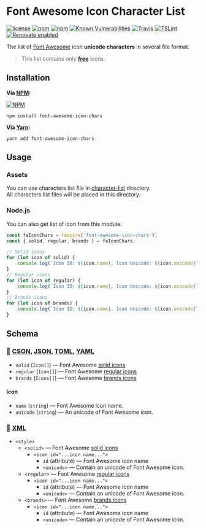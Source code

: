 # Font Awesome Icon Character List
[![license](https://img.shields.io/github/license/gluons/Font-Awesome-Icon-Chars.svg?style=flat-square)](./LICENSE)
[![npm](https://img.shields.io/npm/v/font-awesome-icon-chars.svg?style=flat-square)](https://www.npmjs.com/package/font-awesome-icon-chars)
[![npm](https://img.shields.io/npm/dt/font-awesome-icon-chars.svg?style=flat-square)](https://www.npmjs.com/package/font-awesome-icon-chars)
[![Known Vulnerabilities](https://snyk.io/test/github/gluons/font-awesome-icon-chars/badge.svg?style=flat-square)](https://snyk.io/test/github/gluons/font-awesome-icon-chars)
[![Travis](https://img.shields.io/travis/gluons/Font-Awesome-Icon-Chars.svg?style=flat-square)](https://travis-ci.org/gluons/Font-Awesome-Icon-Chars)
[![TSLint](https://img.shields.io/badge/TSLint-gluons-15757B.svg?style=flat-square)](https://github.com/gluons/tslint-config-gluons)
[![Renovate enabled](https://img.shields.io/badge/renovate-enabled-brightgreen.svg?style=flat-square)](https://renovateapp.com/)

The list of [Font Awesome](https://fontawesome.com/) icon **unicode characters** in several file format.

> This list contains only [**free**](https://fontawesome.com/icons?d=gallery&m=free) icons.

## Installation

**Via [NPM](https://www.npmjs.com/):**

[![NPM](https://nodei.co/npm/font-awesome-icon-chars.png?downloads=true&downloadRank=true&stars=true)](https://www.npmjs.com/package/font-awesome-icon-chars)

```
npm install font-awesome-icon-chars
```

**Via [Yarn](https://yarnpkg.com/):**

```
yarn add font-awesome-icon-chars
```

## Usage

### Assets

You can use characters list file in [character-list](./character-list) directory.  
All characters list files will be placed in this directory.

### Node.js

You can also get list of icon from this module.

```javascript
const faIconChars = require('font-awesome-icon-chars');
const { solid, regular, brands } = faIconChars;

// Solid icons
for (let icon of solid) {
	console.log(`Icon ID: ${icon.name}, Icon Unicode: ${icon.unicode}`);
}
// Regular icons
for (let icon of regular) {
	console.log(`Icon ID: ${icon.name}, Icon Unicode: ${icon.unicode}`);
}
// Brands icons
for (let icon of brands) {
	console.log(`Icon ID: ${icon.name}, Icon Unicode: ${icon.unicode}`);
}
```

## Schema

### 📜 [CSON](https://github.com/bevry/cson), [JSON](https://www.json.org/), [TOML](https://github.com/toml-lang/toml), [YAML](http://yaml.org/)

- `solid` (`Icon[]`) — Font Awesome [solid icons](https://fontawesome.com/icons?d=gallery&s=solid&m=free)
- `regular` (`Icon[]`) — Font Awesome [regular icons](https://fontawesome.com/icons?d=gallery&s=regular&m=free)
- `brands` (`Icons[]`) — Font Awesome [brands icons](https://fontawesome.com/icons?d=gallery&s=brands&m=free)

#### Icon

- `name` (`string`) — Font Awesome icon name.
- `unicode` (`string`) — An unicode of Font Awesome icon.

### 📜 [XML](https://www.w3.org/XML/)

- `<style>`
  - `<solid>` — Font Awesome [solid icons](https://fontawesome.com/icons?d=gallery&s=solid&m=free)
    - `<icon id="...icon name...">`
      - `id` (attribute) — Font Awesome icon name  
      - `<unicode>` — Contain an unicode of Font Awesome icon.
  - `<regular>` — Font Awesome [regular icons](https://fontawesome.com/icons?d=gallery&s=regular&m=free)
    - `<icon id="...icon name...">`
      - `id` (attribute) — Font Awesome icon name  
      - `<unicode>` — Contain an unicode of Font Awesome icon.
  - `<brands>` — Font Awesome [brands icons](https://fontawesome.com/icons?d=gallery&s=brands&m=free)
    - `<icon id="...icon name...">`
      - `id` (attribute) — Font Awesome icon name  
      - `<unicode>` — Contain an unicode of Font Awesome icon.
